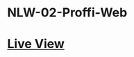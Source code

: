 # NLW-02-Proffi-Web

<h1><a href="https://tecanderson.github.io/NLW-02-Proffi-Web/">Live View</a></h1>
